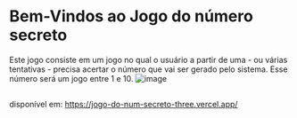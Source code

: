<h1>Bem-Vindos ao Jogo do número secreto</h1>

Este jogo consiste em um jogo no qual o usuário a partir de uma - ou várias tentativas - precisa acertar o número que vai ser gerado pelo sistema.
Esse número será um jogo entre 1 e 10. 
![image](https://github.com/user-attachments/assets/7fbb6749-dfcd-40d1-a079-516ea85adbb6)

##
disponível em: https://jogo-do-num-secreto-three.vercel.app/
